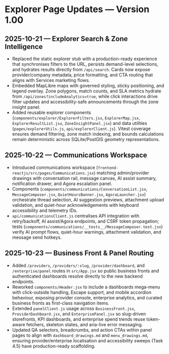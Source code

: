 # Explorer Page Updates — Version 1.00

## 2025-10-21 — Explorer Search & Zone Intelligence
- Replaced the static explorer stub with a production-ready experience that synchronises filters to the URL, persists demand-level selections, and hydrates results directly from `/api/search`. Cards now expose provider/company metadata, price formatting, and CTA routing that aligns with Services marketing flows.
- Embedded MapLibre maps with governed styling, sticky positioning, and legend overlay. Zone polygons, match counts, and SLA metrics hydrate from `/api/zones?includeAnalytics=true`, while click interactions drive filter updates and accessibility-safe announcements through the zone insight panel.
- Added reusable explorer components (`components/explorer/ExplorerFilters.jsx`, `ExplorerMap.jsx`, `ExplorerResultList.jsx`, `ZoneInsightPanel.jsx`) and data utilities (`pages/explorerUtils.js`, `api/explorerClient.js`). Vitest coverage ensures demand filtering, zone match indexing, and bounds calculations remain deterministic across SQLite/PostGIS geometry representations.

## 2025-10-22 — Communications Workspace
- Introduced communications workspace (`frontend-reactjs/src/pages/Communications.jsx`) matching admin/provider drawings with conversation rail, message canvas, AI assist summary, notification drawer, and Agora escalation panel.
- Components (`components/communications/ConversationList.jsx`, `MessageComposer.jsx`, `QuietHoursBanner.jsx`, `AgoraLauncher.jsx`) orchestrate thread selection, AI suggestion previews, attachment upload validation, and quiet-hour acknowledgements with keyboard accessibility and telemetry IDs.
- `api/communicationsClient.js` centralises API integration with retry/backoff, AI assist/Agora endpoints, and CSRF token propagation; tests (`components/communications/__tests__/MessageComposer.test.jsx`) verify AI prompt flows, quiet-hour warnings, attachment validation, and message send hotkeys.

## 2025-10-23 — Business Front & Panel Routing
- Added `/providers`, `/providers/:slug`, `/provider/dashboard`, and `/enterprise/panel` routes in `src/App.jsx` so public business fronts and authenticated dashboards resolve directly to the new backend endpoints.
- Reworked `components/Header.jsx` to include a dashboards mega-menu with click-outside handling, Escape support, and mobile accordion behaviour, exposing provider console, enterprise analytics, and curated business fronts as first-class navigation items.
- Extended `panelClient.js` usage across `BusinessFront.jsx`, `ProviderDashboard.jsx`, and `EnterprisePanel.jsx` so slug-driven storefronts, KPI dashboards, and enterprise spend trends reuse token-aware fetchers, skeleton states, and aria-live error messaging.
- Updated QA selectors, breadcrumbs, and action CTAs within panel pages to align with `dashboard_drawings.md` and `menu_drawings.md`, ensuring provider/enterprise localisation and accessibility sweeps (Task 4.5) have production-ready scaffolding.
